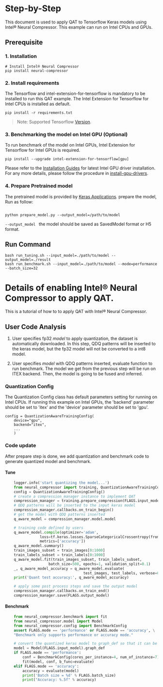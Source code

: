 Step-by-Step
============

This document is used to apply QAT to Tensorflow Keras models using Intel® Neural Compressor.
This example can run on Intel CPUs and GPUs.

## Prerequisite

### 1. Installation
```shell
# Install Intel® Neural Compressor
pip install neural-compressor
```
### 2. Install requirements
The Tensorflow and intel-extension-for-tensorflow is mandatory to be installed to run this QAT example.
The Intel Extension for Tensorflow for Intel CPUs is installed as default.
```shell
pip install -r requirements.txt
```
> Note: Supported Tensorflow [Version](../../../../../../../README.md).

### 3. Benchmarking the model on Intel GPU (Optional)

To run benchmark of the model on Intel GPUs, Intel Extension for Tensorflow for Intel GPUs is required.

```shell
pip install --upgrade intel-extension-for-tensorflow[gpu]
```

Please refer to the [Installation Guides](https://dgpu-docs.intel.com/installation-guides/ubuntu/ubuntu-focal-dc.html) for latest Intel GPU driver installation.
For any more details, please follow the procedure in [install-gpu-drivers](https://github.com/intel-innersource/frameworks.ai.infrastructure.intel-extension-for-tensorflow.intel-extension-for-tensorflow/blob/master/docs/install/install_for_gpu.md#install-gpu-drivers).

### 4. Prepare Pretrained model

The pretrained model is provided by [Keras Applications](https://keras.io/api/applications/). prepare the model, Run as follow: 
 ```

python prepare_model.py --output_model=/path/to/model
 ```
`--output_model ` the model should be saved as SavedModel format or H5 format.

## Run Command
  ```shell
  bash run_tuning.sh --input_model=./path/to/model --output_model=./result 
  bash run_benchmark.sh --input_model=./path/to/model --mode=performance --batch_size=32
  ```

Details of enabling Intel® Neural Compressor to apply QAT.
=========================

This is a tutorial of how to to apply QAT with Intel® Neural Compressor.
## User Code Analysis
1. User specifies fp32 *model* to apply quantization, the dataset is automatically downloaded. In this step, QDQ patterns will be inserted to the keras model, but the fp32 model will not be converted to a int8 model.

2. User specifies *model* with QDQ patterns inserted, evaluate function to run benchmark. The model we get from the previous step will be run on ITEX backend. Then, the model is going to be fused and inferred.

### Quantization Config
The Quantization Config class has default parameters setting for running on Intel CPUs. If running this example on Intel GPUs, the 'backend' parameter should be set to 'itex' and the 'device' parameter should be set to 'gpu'.

```
config = QuantizationAwareTrainingConfig(
    device="gpu",
    backend="itex",
    ...
    )
```

### Code update

After prepare step is done, we add quantization and benchmark code to generate quantized model and benchmark.

#### Tune
```python
    logger.info('start quantizing the model...')
    from neural_compressor import training, QuantizationAwareTrainingConfig
    config = QuantizationAwareTrainingConfig()
    # create a compression_manager instance to implement QAT
    compression_manager = training.prepare_compression(FLAGS.input_model, config)
    # QDQ patterns will be inserted to the input keras model
    compression_manager.callbacks.on_train_begin()
    # get the model with QDQ patterns inserted
    q_aware_model = compression_manager.model.model

    # training code defined by users
    q_aware_model.compile(optimizer='adam',
                loss=tf.keras.losses.SparseCategoricalCrossentropy(from_logits=True),
                metrics=['accuracy'])
    q_aware_model.summary()
    train_images_subset = train_images[0:1000]
    train_labels_subset = train_labels[0:1000]
    q_aware_model.fit(train_images_subset, train_labels_subset,
                    batch_size=500, epochs=1, validation_split=0.1)
    _, q_aware_model_accuracy = q_aware_model.evaluate(
                                    test_images, test_labels, verbose=0)
    print('Quant test accuracy:', q_aware_model_accuracy)

    # apply some post process steps and save the output model
    compression_manager.callbacks.on_train_end()
    compression_manager.save(FLAGS.output_model)
```
#### Benchmark
```python
    from neural_compressor.benchmark import fit
    from neural_compressor.model import Model
    from neural_compressor.config import BenchmarkConfig
    assert FLAGS.mode == 'performance' or FLAGS.mode == 'accuracy', \
    "Benchmark only supports performance or accuracy mode."

    # convert the quantized keras model to graph_def so that it can be fused by ITEX
    model = Model(FLAGS.input_model).graph_def
    if FLAGS.mode == 'performance':
        conf = BenchmarkConfig(cores_per_instance=4, num_of_instance=7)
        fit(model, conf, b_func=evaluate)
    elif FLAGS.mode == 'accuracy':
        accuracy = evaluate(model)
        print('Batch size = %d' % FLAGS.batch_size)
        print("Accuracy: %.5f" % accuracy)
```